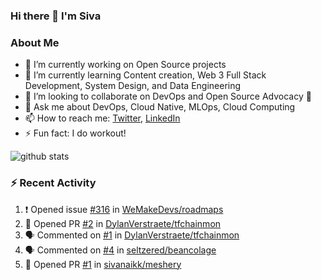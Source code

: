 ### Hi there 👋 I'm Siva

<!--
**sivanaikk/sivanaikk** is a ✨ _special_ ✨ repository because its `README.md` (this file) appears on your GitHub profile.

Here are some ideas to get you started:
-->

### About Me
- 🔭 I’m currently working on Open Source projects
- 🌱 I’m currently learning Content creation, Web 3 Full Stack Development, System Design, and Data Engineering 
- 👯 I’m looking to collaborate on DevOps and Open Source Advocacy 🥑  
- 💬 Ask me about DevOps, Cloud Native, MLOps, Cloud Computing
- 📫 How to reach me: [Twitter](https://twitter.com/sivanaikk), [LinkedIn](https://LinkedIn.com/sivanaik)
- ⚡ Fun fact: I do workout!

![github stats](https://github-readme-stats.vercel.app/api?username=sivanaikk&show_icons=true&theme=transparent)

<!-- ![](https://activity-graph.herokuapp.com/graph?username=sivanaikk&theme=react-dark&hide_border=true) -->
### :zap: Recent Activity

<!--START_SECTION:activity-->
1. ❗️ Opened issue [#316](https://github.com/WeMakeDevs/roadmaps/issues/316) in [WeMakeDevs/roadmaps](https://github.com/WeMakeDevs/roadmaps)
2. 💪 Opened PR [#2](https://github.com/DylanVerstraete/tfchainmon/pull/2) in [DylanVerstraete/tfchainmon](https://github.com/DylanVerstraete/tfchainmon)
3. 🗣 Commented on [#1](https://github.com/DylanVerstraete/tfchainmon/issues/1) in [DylanVerstraete/tfchainmon](https://github.com/DylanVerstraete/tfchainmon)
4. 🗣 Commented on [#4](https://github.com/seltzered/beancolage/issues/4) in [seltzered/beancolage](https://github.com/seltzered/beancolage)
5. 💪 Opened PR [#1](https://github.com/sivanaikk/meshery/pull/1) in [sivanaikk/meshery](https://github.com/sivanaikk/meshery)
<!--END_SECTION:activity-->